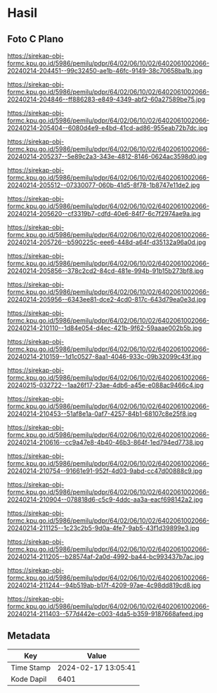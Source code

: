 # Hasil

## Foto C Plano

https://sirekap-obj-formc.kpu.go.id/5986/pemilu/pdpr/64/02/06/10/02/6402061002066-20240214-204451--99c32450-ae1b-46fc-9149-38c70658ba1b.jpg

https://sirekap-obj-formc.kpu.go.id/5986/pemilu/pdpr/64/02/06/10/02/6402061002066-20240214-204846--ff886283-e849-4349-abf2-60a27589be75.jpg

https://sirekap-obj-formc.kpu.go.id/5986/pemilu/pdpr/64/02/06/10/02/6402061002066-20240214-205404--6080d4e9-e4bd-41cd-ad86-955eab72b7dc.jpg

https://sirekap-obj-formc.kpu.go.id/5986/pemilu/pdpr/64/02/06/10/02/6402061002066-20240214-205237--5e89c2a3-343e-4812-8146-0624ac3598d0.jpg

https://sirekap-obj-formc.kpu.go.id/5986/pemilu/pdpr/64/02/06/10/02/6402061002066-20240214-205512--07330077-060b-41d5-8f78-1b8747e11de2.jpg

https://sirekap-obj-formc.kpu.go.id/5986/pemilu/pdpr/64/02/06/10/02/6402061002066-20240214-205620--cf3319b7-cdfd-40e6-84f7-6c7f2974ae9a.jpg

https://sirekap-obj-formc.kpu.go.id/5986/pemilu/pdpr/64/02/06/10/02/6402061002066-20240214-205726--b590225c-eee6-448d-a64f-d35132a96a0d.jpg

https://sirekap-obj-formc.kpu.go.id/5986/pemilu/pdpr/64/02/06/10/02/6402061002066-20240214-205856--378c2cd2-84cd-481e-994b-91b15b273bf8.jpg

https://sirekap-obj-formc.kpu.go.id/5986/pemilu/pdpr/64/02/06/10/02/6402061002066-20240214-205956--6343ee81-dce2-4cd0-817c-643d79ea0e3d.jpg

https://sirekap-obj-formc.kpu.go.id/5986/pemilu/pdpr/64/02/06/10/02/6402061002066-20240214-210110--1d84e054-d4ec-421b-9f62-59aaae002b5b.jpg

https://sirekap-obj-formc.kpu.go.id/5986/pemilu/pdpr/64/02/06/10/02/6402061002066-20240214-210159--1d1c0527-8aa1-4046-933c-09b32099c43f.jpg

https://sirekap-obj-formc.kpu.go.id/5986/pemilu/pdpr/64/02/06/10/02/6402061002066-20240215-032722--1aa26f17-23ae-4db6-a45e-e088ac9466c4.jpg

https://sirekap-obj-formc.kpu.go.id/5986/pemilu/pdpr/64/02/06/10/02/6402061002066-20240214-210453--51af8e1a-0af7-4257-84b1-68107c8e25f8.jpg

https://sirekap-obj-formc.kpu.go.id/5986/pemilu/pdpr/64/02/06/10/02/6402061002066-20240214-210616--cc9a47e8-4b40-46b3-864f-1ed794ed7738.jpg

https://sirekap-obj-formc.kpu.go.id/5986/pemilu/pdpr/64/02/06/10/02/6402061002066-20240214-210754--91661e91-952f-4d03-9abd-cc47d00888c9.jpg

https://sirekap-obj-formc.kpu.go.id/5986/pemilu/pdpr/64/02/06/10/02/6402061002066-20240214-210904--078818d6-c5c9-4ddc-aa3a-eacf698142a2.jpg

https://sirekap-obj-formc.kpu.go.id/5986/pemilu/pdpr/64/02/06/10/02/6402061002066-20240214-211125--1c23c2b5-9d0a-4fe7-9ab5-43f1d39899e3.jpg

https://sirekap-obj-formc.kpu.go.id/5986/pemilu/pdpr/64/02/06/10/02/6402061002066-20240214-211205--b28574af-2a0d-4992-ba44-bc993437b7ac.jpg

https://sirekap-obj-formc.kpu.go.id/5986/pemilu/pdpr/64/02/06/10/02/6402061002066-20240214-211244--94b519ab-b17f-4209-97ae-4c98dd819cd8.jpg

https://sirekap-obj-formc.kpu.go.id/5986/pemilu/pdpr/64/02/06/10/02/6402061002066-20240214-211403--577d442e-c003-4da5-b359-9187668afeed.jpg


## Metadata

| Key        | Value               |
| ---------- | ------------------- |
| Time Stamp | 2024-02-17 13:05:41 |
| Kode Dapil | 6401                |



